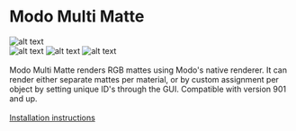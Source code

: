 # Modo Multi Matte
![alt text](https://cn-community-foundry.s3.amazonaws.com/portfolio/image/xdd1.jpg)<br>
![alt text](http://imgur.com/RVmd8yY.jpg) ![alt text](http://imgur.com/r6QfLad.jpg) ![alt text](http://imgur.com/3Qk2xEm.jpg)<br><br>
Modo Multi Matte renders RGB mattes using Modo's native renderer.  It can render either separate mattes per material, or by custom assignment per object by setting unique ID's through the GUI.  Compatible with version 901 and up.<br><br>
[Installation instructions](http://community.foundry.com/discuss/topic/35783)
